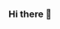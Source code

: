 ### Hi there 👋

<!--
**yuwangi/yuwangi** is a ✨ _special_ ✨ repository because its `README.md` (this file) appears on your GitHub profile.

[![yuwangi's github stats](https://github-readme-stats.vercel.app/api?username=yuwangi)](https://github.com/yuwangi/github-readme-stats)

Here are some ideas to get you started:

- 🔭 I’m currently working on ...
- 🌱 I’m currently learning ...
- 👯 I’m looking to collaborate on ...
- 🤔 I’m looking for help with ...
- 💬 Ask me about ...
- 📫 How to reach me: ...
- 😄 Pronouns: ...
- ⚡ Fun fact: ...
-->
